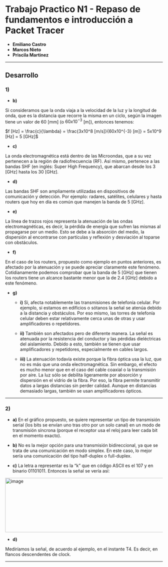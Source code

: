 # Trabajo Practico N1 - Repaso de fundamentos e introducción a Packet Tracer

- **Emiliano Castro**
- **Marcos Nieto**
- **Priscila Martinez**

---
## Desarrollo

### 1)

- **b)**

Si consideramos que la onda viaja a la velocidad de la luz y la longitud de onda, que es la distancia que recorre la misma en un ciclo, según la imagen tiene un valor de 60 [mm] (o $60x10^{-3}$ [m]), entonces tenemos:

$f [Hz] = \frac{c}{\lambda} = \frac{3x10^8 [m/s]}{60x10^{-3} [m]} = 5x10^9 [Hz] = 5 [GHz]$

- **c)**

La onda electromagnética está dentro de las Microondas, que a su vez pertenecen a la región de radiofrecuencia (RF). Así mismo, pertenece a las bandas SHF (en inglés: Super High Frequency), que abarcan desde los 3 [GHz] hasta los 30 [GHz].

- **d)**

Las bandas SHF son ampliamente utilizadas en dispositivos de comunicación y detección. Por ejemplo: radares, satélites, celulares y hasta routers que hoy en día es común que manejen la banda de 5 [GHz].

- **e)**

La línea de trazos rojos representa la atenuación de las ondas electromagnéticas, es decir, la pérdida de energía que sufren las mismas al propagarse por un medio. Esto se debe a la absorción del medio, la dispersión al encontrarse con partículas y reflexión y desviación al toparse con obstáculos.



- **f)**

En el caso de los routers, propuesto como ejemplo en puntos anteriores, es afectado por la atenuación y se puede apreciar claramente este fenómeno. Cotidianamente podemos comprobar que la banda de 5 [GHz] que tienen los routers tiene un alcance bastante menor que la de 2.4 [GHz] debido a este fenómeno.

- **g)**

  - **i)**
Si, afecta notablemente las transmisiones de telefonía celular. Por ejemplo, si estamos en edificios o sótanos la señal se atenúa debido a la distancia y obstáculos. Por eso mismo, las torres de telefonía celular deben estar relativamente cerca unas de otras y usar amplificadores o repetidores.

  - **ii)**
También son afectados pero de diferente manera. La señal es atenuada por la resistencia del conductor y las pérdidas dieléctricas del aislamiento. Debido a esto, también se tienen que usar amplificadores y repetidores, especialmente en cables largos.

  - **iii)**
La atenuación todavía existe porque la fibra óptica usa la luz, que no es más que una onda electromagnética. Sin embargo, el efecto es mucho menor que en el caso del cable coaxial o la transmisión por aire. La luz sólo se debilita ligeramente por absorción y dispersión en el vidrio de la fibra. Por eso, la fibra permite transmitir datos a largas distancias sin perder calidad. Aunque en distancias demasiado largas, también se usan amplificadores ópticos.

---
### 2)

- **a)**
En el gráfico propuesto, se quiere representar un tipo de transmisión serial (los bits se envían uno tras otro por un solo canal) en un modo de transmisión síncrona (porque el receptor usa el reloj para leer cada bit en el momento exacto).

- **b)**
No es la mejor opción para una transmisión bidireccional, ya que se trata de una comunicación en modo simplex. En este caso, lo mejor sería una comunicación del tipo half-duplex o full-duplex.

- **c)**
La letra a representar es la “k” que en código ASCII es el 107 y en binario 01101011. Entonces la señal se vería así:

<img width="734" height="174" alt="image" src="https://github.com/user-attachments/assets/d382f6af-60a9-4a86-a865-79cc324e2db1" />


- **d)**

Mediríamos la señal, de acuerdo al ejemplo, en el instante T4. Es decir, en flancos descendentes de clock.

---
